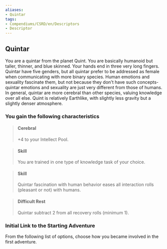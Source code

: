 ```yaml
---
aliases:
- Quintar
tags:
- Compendiums/CSRD/en/Descriptors
- Descriptor
---
```


## Quintar  
You are a quintar from the planet Quint. You are basically humanoid but taller, thinner, and blue skinned. Your hands end in three very long fingers. Quintar have five genders, but all quintar prefer to be addressed as female when communicating with more binary species. Human emotions and sexuality fascinate them, but not because they don't have such concepts-quintar emotions and sexuality are just very different from those of humans. In general, quintar are more cerebral than other species, valuing knowledge over all else. Quint is relatively Earthlike, with slightly less gravity but a slightly denser atmosphere.
### You gain the following characteristics  
> #### Cerebral
> +4 to your Intellect Pool.  

> #### Skill
> You are trained in one type of knowledge task of your choice.  

> #### Skill
> Quintar fascination with human behavior eases all interaction rolls (pleasant or not) with humans.  

> #### Difficult Rest
> Quintar subtract 2 from all recovery rolls (minimum 1).  

### Initial Link to the Starting Adventure  
From the following list of options, choose how you became involved in the first adventure.  